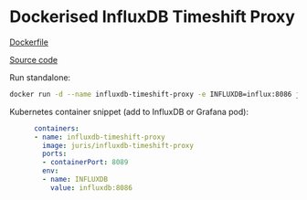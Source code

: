 # Dockerised InfluxDB Timeshift Proxy

[Dockerfile](https://github.com/juris/docker-influxdb-timeshift-proxy)

[Source code](https://github.com/maxsivanov/influxdb-timeshift-proxy)

Run standalone:

```sh
docker run -d --name influxdb-timeshift-proxy -e INFLUXDB=influx:8086 juris/influxdb-timeshift-proxy
```

Kubernetes container snippet (add to InfluxDB or Grafana pod):

```yml
      containers:
      - name: influxdb-timeshift-proxy
        image: juris/influxdb-timeshift-proxy
        ports:
        - containerPort: 8089
        env:
        - name: INFLUXDB
          value: influxdb:8086
```